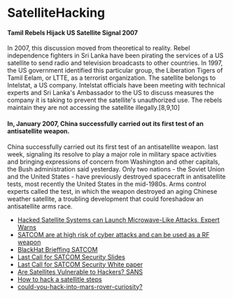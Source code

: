 # SatelliteHacking

#### Tamil Rebels Hijack US Satellite Signal 2007
In 2007, this discussion moved from theoretical to reality. Rebel independence fighters in Sri Lanka have been pirating the services of a US satellite to send radio and television broadcasts to other countries. In 1997, the US government identified this particular group, the Liberation Tigers of Tamil Eelam, or LTTE, as a terrorist organization. The satellite belongs to Intelstat, a US company. Intelstat officials have been meeting with technical experts and Sri Lanka's Ambassador to the US to discuss measures the company it is taking to prevent the satellite's unauthorized use. The rebels maintain they are not accessing the satellite illegally.[8,9,10]

#### In, January 2007, China successfully carried out its first test of an antisatellite weapon.
China successfully carried out its first test of an antisatellite weapon. last week, signaling its resolve to play a major role in military space activities and bringing expressions of concern from Washington and other capitals, the Bush administration said yesterday. Only two nations - the Soviet Union and the United States - have previously destroyed spacecraft in antisatellite tests, most recently the United States in the mid-1980s. Arms control experts called the test, in which the weapon destroyed an aging Chinese weather satellite, a troubling development that could foreshadow an antisatellite arms race.

- [Hacked Satellite Systems can Launch Microwave-Like Attacks, Expert Warns](https://hackercombat.com/hacked-satellite-systems-can-launch-microwave-like-attacks-expert-warns/)
- [SATCOM are at high risk of cyber attacks and can be used as a RF weapon](https://www.difesaesicurezza.com/en/defence-and-security/satcom-are-at-high-risk-of-cyber-attacks-and-can-be-used-as-a-rf-weapon/)
- [BlackHat Brieffing SATCOM](https://www.blackhat.com/us-18/briefings/schedule/index.html#last-call-for-satcom-security-11192)
- [Last Call for SATCOM Security Slides](https://i.blackhat.com/us-18/Thu-August-9/us-18-Santamarta-Last-Call-For-Satcom-Security.pdf)
- [Last Call for SATCOM Security White paper](https://i.blackhat.com/us-18/Thu-August-9/us-18-Santamarta-Last-Call-For-Satcom-Security-wp.pdf)
- [Are Satellites Vulnerable to Hackers? SANS](https://www.sans.edu/cyber-research/security-laboratory/article/satellite-dos)
- [How to hack a satellitle steps](https://www.hackeroyale.com/hacking-satellites/)
- [could-you-hack-into-mars-rover-curiosity?](https://www.extremetech.com/extreme/134334-could-you-hack-into-mars-rover-curiosity)
